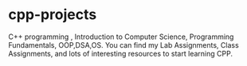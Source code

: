 # cpp-projects
C++ programming , Introduction to Computer Science, Programming Fundamentals, OOP,DSA,OS. You can find my Lab Assignments, Class Assignments, and lots of interesting resources to start learning CPP.
